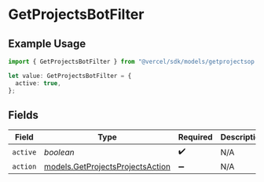 # GetProjectsBotFilter

## Example Usage

```typescript
import { GetProjectsBotFilter } from "@vercel/sdk/models/getprojectsop.js";

let value: GetProjectsBotFilter = {
  active: true,
};
```

## Fields

| Field                                                                      | Type                                                                       | Required                                                                   | Description                                                                |
| -------------------------------------------------------------------------- | -------------------------------------------------------------------------- | -------------------------------------------------------------------------- | -------------------------------------------------------------------------- |
| `active`                                                                   | *boolean*                                                                  | :heavy_check_mark:                                                         | N/A                                                                        |
| `action`                                                                   | [models.GetProjectsProjectsAction](../models/getprojectsprojectsaction.md) | :heavy_minus_sign:                                                         | N/A                                                                        |